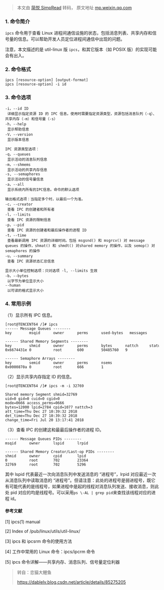 > 本文由 [简悦 SimpRead](http://ksria.com/simpread/) 转码， 原文地址 [mp.weixin.qq.com](https://mp.weixin.qq.com/s?__biz=MzI1MTIzMzI2MA==&mid=2650580136&idx=3&sn=bb06d113c7e671c265279b39f987bf02&chksm=f1fe122bc6899b3de478062d973eeb2bbf3e89f61cdb005f075c778b3e50a2c9c854332bf18d&mpshare=1&scene=1&srcid=0219UJIOnEgMYtRzOXGy1dId&sharer_sharetime=1645254929110&sharer_shareid=7fece245937ac96f04f0fb8e1311fff1#rd)

### 1. 命令简介

`ipcs` 命令用于查看 Linux 进程间通信设施的状态，包括消息列表、共享内存和信号量的信息。可以帮助开发人员定位进程间通信中出现的问题。

注意，本文描述的是 util-linux 版 `ipcs`，和其它版本（如 POSIX 版）的实现可能会有出入。

### 2. 命令格式

```
ipcs [resource-option] [output-format]
ipcs [resource-option] -i id
```

### 3. 命令选项

```
-i，--id ID
 详细显示指定资源 ID 的 IPC 信息。使用时需要指定资源类型，资源包括消息队列（-q）、共享内存（-m）和信号量（-s）
-h，--help
 显示帮助信息
-V，--version
 显示版本信息

IPC 资源类型选项：
-q，--queues
 显示活动的消息队列信息
-m，--shmems
 显示活动的共享内存信息
-s, --semaphores
 显示活动的信号量信息
-a，--all
 显示系统内所有的IPC信息。命令的默认选项

输出格式选项：当指定多个时，以最后一个为准。
-c，--creator
 查看 IPC 的创建者和所有者
-l，--limits
 查看 IPC 资源的限制信息
-p，--pid
 查看 IPC 资源的创建者和最后操作者的进程 ID
-t，--time
 查看最新调用 IPC 资源的详细时间。包括 msgsnd() 和 msgrcv() 对 message queues 的操作，shmat() 和 shmdt() 对shared memory 的操作，以及 semop() 对 semaphores 的操作
-u，--summary
 查看 IPC 资源状态汇总信息

显示大小单位控制选项：只对选项 -l, --limits 生效
-b，--bytes
 以字节为单位显示大小
--human
 以可读的格式显示大小
```

### 4. 常用示例

（1）显示所有 IPC 信息。

```
[root@TENCENT64 /]# ipcs
------ Message Queues --------
key        msqid      owner      perms      used-bytes   messages    

------ Shared Memory Segments --------
key        shmid      owner      perms      bytes      nattch     status      
0x6674431e 0          root       600        50485760   9

------ Semaphore Arrays --------
key        semid      owner      perms      nsems     
0x0000870a 0          root       666        1    
```

（2）显示共享内存指定 ID 的信息。

```
[root@TENCENT64 /]# ipcs -m -i 32769

Shared memory Segment shmid=32769
uid=0 gid=0 cuid=0 cgid=0
mode=0666 access_perms=0666
bytes=12000 lpid=2784 cpid=1077 nattch=3
att_time=Thu Dec 27 10:39:32 2018  
det_time=Thu Dec 27 10:39:32 2018  
change_time=Fri Jul 20 13:17:41 2018 
```

（3）查看 IPC 的创建这和最最后操作者的进程 ID。

```
------ Message Queues PIDs --------
msqid      owner      lspid      lrpid     

------ Shared Memory Creator/Last-op PIDs --------
shmid      owner      cpid       lpid      
0          root       702        23364     
32769      root       702        5296      
```

其中 lspid 代表最近一次向消息队列中发送消息的 “进程号”，lrpid 对应最近一次从消息队列中读取消息的 “进程号”。但请注意：此处的进程号是弱进程号，既它有可能代表的是线程号，如果进程中是起的线程对消息队列发送、接收消息，则此处 pid 对应的均是线程号。可以采用`ps \-AL | grep pid`来查找该线程对应的进程 id。

#### 参考文献

[1] ipcs(1) manual

[2] Index of /pub/linux/utils/util-linux/

[3] ipcs 和 ipcsrm 命令的使用方法

[4] 工作中常用的 Linux 命令：ipcs/ipcrm 命令

[5] ipcs 命令详解——共享内存、消息队列、信号量定位利器

> 转自：恋猫大鲤鱼
> 
> https://dablelv.blog.csdn.net/article/details/85275205